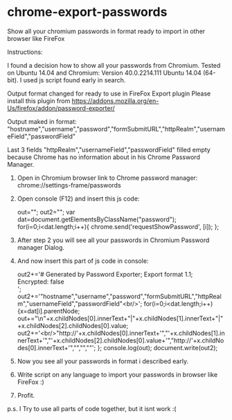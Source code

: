 # chrome-export-passwords
Show all your chromium passwords in format ready to import in other browser like FireFox

Instructions:

I found a decision how to show all your passwords from Chromium. Tested on Ubuntu 14.04 and Chromium: Version 40.0.2214.111 Ubuntu 14.04 (64-bit). I used js script found early in search.


Output format changed for ready to use in FireFox Export plugin 
Please install this plugin from https://addons.mozilla.org/en-Us/firefox/addon/password-exporter/

Output maked in format: 
"hostname","username","password","formSubmitURL","httpRealm","usernameField","passwordField"

Last 3 fields "httpRealm","usernameField","passwordField" filled empty because Chrome has no information about in his Chrome Password Manager.


1. Open in Chromium browser link to Chrome password manager: chrome://settings-frame/passwords

2. Open console (F12) and insert this js code:


    out=""; out2="";
    var dat=document.getElementsByClassName("password");
    for(i=0;i&lt;dat.length;i++){
    chrome.send('requestShowPassword', [i]);
    };

2. After step 2 you will see all your passwords in Chromium Password manager Dialog.

3. And now insert this part of js code in console:

    out2+='# Generated by Password Exporter; Export format 1.1; Encrypted: false<br/>';
    out2+='"hostname","username","password","formSubmitURL","httpRealm","usernameField","passwordField"&lt;br/&gt;';
    for(i=0;i&lt;dat.length;i++){x=dat[i].parentNode;
    out+="\n"+x.childNodes[0].innerText+"|"+x.childNodes[1].innerText+"|"+x.childNodes[2].childNodes[0].value;
    out2+='&lt;br/&gt;"http://'+x.childNodes[0].innerText+'","'+x.childNodes[1].innerText+'","'+x.childNodes[2].childNodes[0].value+'","http://'+x.childNodes[0].innerText+'","","",""';
    };
    console.log(out);
    document.write(out2);


4. Now you see all your passwords in format i described early.

5. Write script on any language to import your passwords in browser like FireFox :)

6. Profit.

p.s. I Try to use all parts of code together, but it isnt work :(
